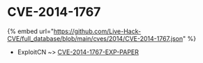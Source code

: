 # CVE-2014-1767
{% embed url="https://github.com/Live-Hack-CVE/full_database/blob/main/cves/2014/CVE-2014-1767.json" %}

* ExploitCN ~> [CVE-2014-1767-EXP-PAPER](https://www.alice-snow.ru/2014/database/cve-2014-1767/cve-2014-1767-exp-paper-exploitcn)